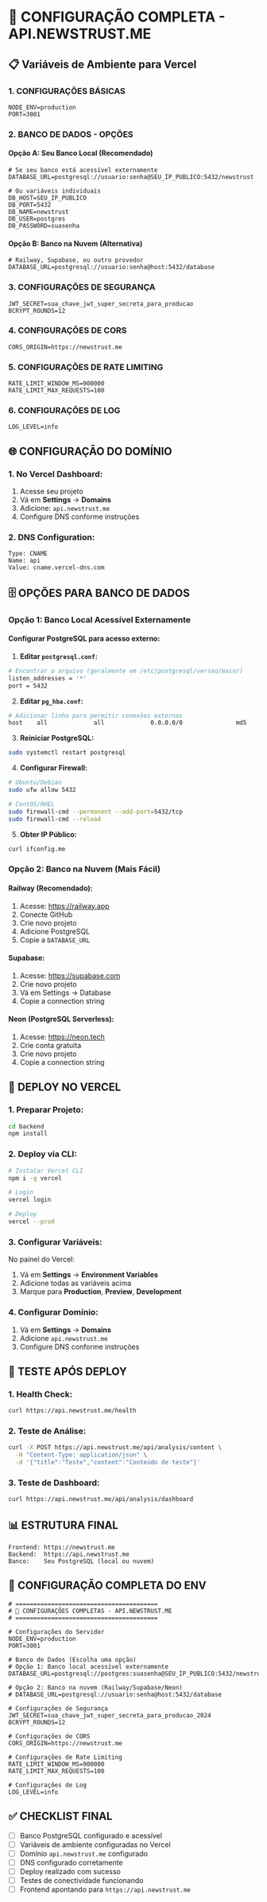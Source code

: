 # 🔧 CONFIGURAÇÃO COMPLETA - API.NEWSTRUST.ME

## 📋 Variáveis de Ambiente para Vercel

### **1. CONFIGURAÇÕES BÁSICAS**
```env
NODE_ENV=production
PORT=3001
```

### **2. BANCO DE DADOS - OPÇÕES**

#### **Opção A: Seu Banco Local (Recomendado)**
```env
# Se seu banco está acessível externamente
DATABASE_URL=postgresql://usuario:senha@SEU_IP_PUBLICO:5432/newstrust

# Ou variáveis individuais
DB_HOST=SEU_IP_PUBLICO
DB_PORT=5432
DB_NAME=newstrust
DB_USER=postgres
DB_PASSWORD=suasenha
```

#### **Opção B: Banco na Nuvem (Alternativa)**
```env
# Railway, Supabase, ou outro provedor
DATABASE_URL=postgresql://usuario:senha@host:5432/database
```

### **3. CONFIGURAÇÕES DE SEGURANÇA**
```env
JWT_SECRET=sua_chave_jwt_super_secreta_para_producao
BCRYPT_ROUNDS=12
```

### **4. CONFIGURAÇÕES DE CORS**
```env
CORS_ORIGIN=https://newstrust.me
```

### **5. CONFIGURAÇÕES DE RATE LIMITING**
```env
RATE_LIMIT_WINDOW_MS=900000
RATE_LIMIT_MAX_REQUESTS=100
```

### **6. CONFIGURAÇÕES DE LOG**
```env
LOG_LEVEL=info
```

## 🌐 CONFIGURAÇÃO DO DOMÍNIO

### **1. No Vercel Dashboard:**
1. Acesse seu projeto
2. Vá em **Settings** → **Domains**
3. Adicione: `api.newstrust.me`
4. Configure DNS conforme instruções

### **2. DNS Configuration:**
```
Type: CNAME
Name: api
Value: cname.vercel-dns.com
```

## 🗄️ OPÇÕES PARA BANCO DE DADOS

### **Opção 1: Banco Local Acessível Externamente**

#### **Configurar PostgreSQL para acesso externo:**

1. **Editar `postgresql.conf`:**
```bash
# Encontrar o arquivo (geralmente em /etc/postgresql/versao/main/)
listen_addresses = '*'
port = 5432
```

2. **Editar `pg_hba.conf`:**
```bash
# Adicionar linha para permitir conexões externas
host    all             all             0.0.0.0/0               md5
```

3. **Reiniciar PostgreSQL:**
```bash
sudo systemctl restart postgresql
```

4. **Configurar Firewall:**
```bash
# Ubuntu/Debian
sudo ufw allow 5432

# CentOS/RHEL
sudo firewall-cmd --permanent --add-port=5432/tcp
sudo firewall-cmd --reload
```

5. **Obter IP Público:**
```bash
curl ifconfig.me
```

### **Opção 2: Banco na Nuvem (Mais Fácil)**

#### **Railway (Recomendado):**
1. Acesse: https://railway.app
2. Conecte GitHub
3. Crie novo projeto
4. Adicione PostgreSQL
5. Copie a `DATABASE_URL`

#### **Supabase:**
1. Acesse: https://supabase.com
2. Crie novo projeto
3. Vá em Settings → Database
4. Copie a connection string

#### **Neon (PostgreSQL Serverless):**
1. Acesse: https://neon.tech
2. Crie conta gratuita
3. Crie novo projeto
4. Copie a connection string

## 🚀 DEPLOY NO VERCEL

### **1. Preparar Projeto:**
```bash
cd backend
npm install
```

### **2. Deploy via CLI:**
```bash
# Instalar Vercel CLI
npm i -g vercel

# Login
vercel login

# Deploy
vercel --prod
```

### **3. Configurar Variáveis:**
No painel do Vercel:
1. Vá em **Settings** → **Environment Variables**
2. Adicione todas as variáveis acima
3. Marque para **Production**, **Preview**, **Development**

### **4. Configurar Domínio:**
1. Vá em **Settings** → **Domains**
2. Adicione `api.newstrust.me`
3. Configure DNS conforme instruções

## 🧪 TESTE APÓS DEPLOY

### **1. Health Check:**
```bash
curl https://api.newstrust.me/health
```

### **2. Teste de Análise:**
```bash
curl -X POST https://api.newstrust.me/api/analysis/content \
  -H "Content-Type: application/json" \
  -d '{"title":"Teste","content":"Conteúdo de teste"}'
```

### **3. Teste de Dashboard:**
```bash
curl https://api.newstrust.me/api/analysis/dashboard
```

## 📊 ESTRUTURA FINAL

```
Frontend: https://newstrust.me
Backend:  https://api.newstrust.me
Banco:    Seu PostgreSQL (local ou nuvem)
```

## 🔧 CONFIGURAÇÃO COMPLETA DO ENV

```env
# ========================================
# 🚀 CONFIGURAÇÕES COMPLETAS - API.NEWSTRUST.ME
# ========================================

# Configurações do Servidor
NODE_ENV=production
PORT=3001

# Banco de Dados (Escolha uma opção)
# Opção 1: Banco local acessível externamente
DATABASE_URL=postgresql://postgres:suasenha@SEU_IP_PUBLICO:5432/newstrust

# Opção 2: Banco na nuvem (Railway/Supabase/Neon)
# DATABASE_URL=postgresql://usuario:senha@host:5432/database

# Configurações de Segurança
JWT_SECRET=sua_chave_jwt_super_secreta_para_producao_2024
BCRYPT_ROUNDS=12

# Configurações de CORS
CORS_ORIGIN=https://newstrust.me

# Configurações de Rate Limiting
RATE_LIMIT_WINDOW_MS=900000
RATE_LIMIT_MAX_REQUESTS=100

# Configurações de Log
LOG_LEVEL=info
```

## ✅ CHECKLIST FINAL

- [ ] Banco PostgreSQL configurado e acessível
- [ ] Variáveis de ambiente configuradas no Vercel
- [ ] Domínio `api.newstrust.me` configurado
- [ ] DNS configurado corretamente
- [ ] Deploy realizado com sucesso
- [ ] Testes de conectividade funcionando
- [ ] Frontend apontando para `https://api.newstrust.me`
